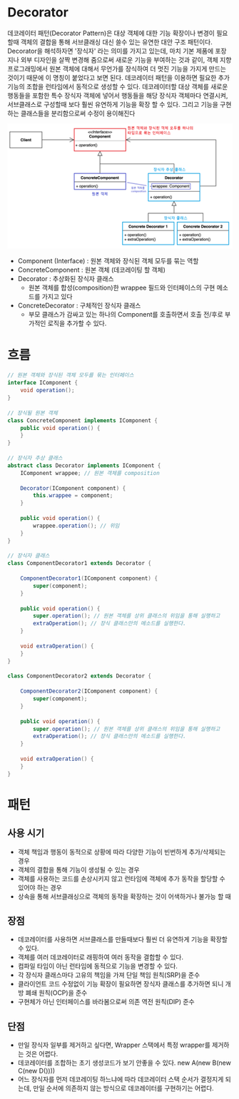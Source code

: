 # Decorator
데코레이터 패턴(Decorator Pattern)은 대상 객체에 대한 기능 확장이나 변경이 필요할때 객체의 결합을 통해 서브클래싱 대신 쓸수 있는 유연한 대안 구조 패턴이다.
Decorator을 해석하자면 '장식자' 라는 의미를 가지고 있는데,  마치 기본 제품에 포장지나 외부 디자인을 살짝 변경해 줌으로써 새로운 기능을 부여하는 것과 같이,
객체 지향 프로그래밍에서 원본 객체에 대해서 무언가를 장식하여 더 멋진 기능을 가지게 만드는 것이기 때문에 이 명칭이 붙었다고 보면 된다.
데코레이터 패턴을 이용하면 필요한 추가 기능의 조합을 런타임에서 동적으로 생성할 수 있다. 데코레이터할 대상 객체를 새로운 행동들을 포함한 특수 장식자 객체에 넣어서 
행동들을 해당 장식자 객체마다 연결시켜, 서브클래스로 구성할때 보다 훨씬 유연하게 기능을 확장 할 수 있다. 그리고 기능을 구현하는 클래스들을 분리함으로써 수정이 용이해진다

![](img/decorator.png)

- Component (Interface) : 원본 객체와 장식된 객체 모두를 묶는 역할
- ConcreteComponent : 원본 객체 (데코레이팅 할 객체)
- Decorator : 추상화된 장식자 클래스
  - 원본 객체를 합성(composition)한 wrappee 필드와 인터페이스의 구현 메소드를 가지고 있다
- ConcreteDecorator : 구체적인 장식자 클래스
  - 부모 클래스가 감싸고 있는 하나의 Component를 호출하면서 호출 전/후로 부가적인 로직을 추가할 수 있다.

# 흐름
```java
// 원본 객체와 장식된 객체 모두를 묶는 인터페이스
interface IComponent {
    void operation();
}

// 장식될 원본 객체
class ConcreteComponent implements IComponent {
    public void operation() {
    }
}

// 장식자 추상 클래스
abstract class Decorator implements IComponent {
    IComponent wrappee; // 원본 객체를 composition

    Decorator(IComponent component) {
        this.wrappee = component;
    }

    public void operation() {
        wrappee.operation(); // 위임
    }
}

// 장식자 클래스
class ComponentDecorator1 extends Decorator {

    ComponentDecorator1(IComponent component) {
        super(component);
    }

    public void operation() {
        super.operation(); // 원본 객체를 상위 클래스의 위임을 통해 실행하고
        extraOperation(); // 장식 클래스만의 메소드를 실행한다.
    }

    void extraOperation() {
    }
}

class ComponentDecorator2 extends Decorator {

    ComponentDecorator2(IComponent component) {
        super(component);
    }

    public void operation() {
        super.operation(); // 원본 객체를 상위 클래스의 위임을 통해 실행하고
        extraOperation(); // 장식 클래스만의 메소드를 실행한다.
    }

    void extraOperation() {
    }
}
```

# 패턴
## 사용 시기
- 객체 책임과 행동이 동적으로 상황에 따라 다양한 기능이 빈번하게 추가/삭제되는 경우
- 객체의 결합을 통해 기능이 생성될 수 있는 경우
- 객체를 사용하는 코드를 손상시키지 않고 런타임에 객체에 추가 동작을 할당할 수 있어야 하는 경우
- 상속을 통해 서브클래싱으로 객체의 동작을 확장하는 것이 어색하거나 불가능 할 때

## 장점
- 데코레이터를 사용하면 서브클래스를 만들때보다 훨씬 더 유연하게 기능을 확장할 수 있다.
- 객체를 여러 데코레이터로 래핑하여 여러 동작을 결합할 수 있다.
- 컴파일 타임이 아닌 런타임에 동적으로 기능을 변경할 수 있다.
- 각 장식자 클래스마다 고유의 책임을 가져 단일 책임 원칙(SRP)을 준수
- 클라이언트 코드 수정없이 기능 확장이 필요하면 장식자 클래스를 추가하면 되니 개방 폐쇄 원칙(OCP)을 준수
- 구현체가 아닌 인터페이스를 바라봄으로써 의존 역전 원칙(DIP) 준수

## 단점
- 만일 장식자 일부를 제거하고 싶다면, Wrapper 스택에서 특정 wrapper를 제거하는 것은 어렵다.
- 데코레이터를 조합하는 초기 생성코드가 보기 안좋을 수 있다. new A(new B(new C(new D())))
- 어느 장식자를 먼저 데코레이팅 하느냐에 따라 데코레이터 스택 순서가 결정지게 되는데, 만일 순서에 의존하지 않는 방식으로 데코레이터를 구현하기는 어렵다.

